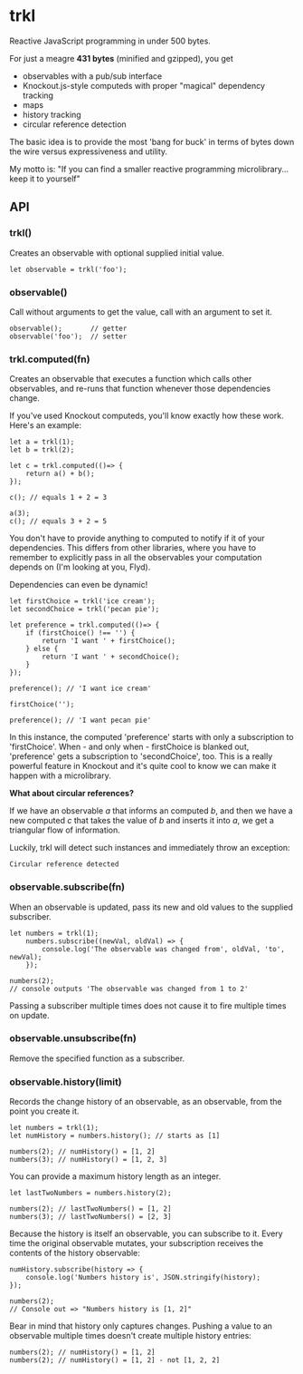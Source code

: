# trkl
Reactive JavaScript programming in under 500 bytes.

For just a meagre **431 bytes** (minified and gzipped), you get

- observables with a pub/sub interface
- Knockout.js-style computeds with proper "magical" dependency tracking
- maps
- history tracking
- circular reference detection

The basic idea is to provide the most 'bang for buck' in terms of bytes down the wire versus expressiveness and utility.

My motto is: "If you can find a smaller reactive programming microlibrary... keep it to yourself"

## API

### trkl()
Creates an observable with optional supplied initial value.

    let observable = trkl('foo');

### observable()

Call without arguments to get the value, call with an argument to set it.

    observable();       // getter
    observable('foo');  // setter

### trkl.computed(fn)

Creates an observable that executes a function which calls other observables, and re-runs that function whenever those dependencies change.

If you've used Knockout computeds, you'll know exactly how these work. Here's an example:

    let a = trkl(1);
    let b = trkl(2);

    let c = trkl.computed(()=> {
        return a() + b();
    });

    c(); // equals 1 + 2 = 3

    a(3);
    c(); // equals 3 + 2 = 5

You don't have to provide anything to computed to notify if it of your dependencies. This differs from other libraries, where you have to remember to explicitly pass in all the observables your computation depends on (I'm looking at you, Flyd).

Dependencies can even be dynamic!

    let firstChoice = trkl('ice cream');
    let secondChoice = trkl('pecan pie');

    let preference = trkl.computed(()=> {
        if (firstChoice() !== '') {
            return 'I want ' + firstChoice();
        } else {
            return 'I want ' + secondChoice();
        }
    });

    preference(); // 'I want ice cream'

    firstChoice('');

    preference(); // 'I want pecan pie'

In this instance, the computed 'preference' starts with only a subscription to 'firstChoice'. When - and only when - firstChoice is blanked out, 'preference' gets a subscription to 'secondChoice', too. This is a really powerful feature in Knockout and it's quite cool to know we can make it happen with a microlibrary.

**What about circular references?**

If we have an observable *a* that informs an computed *b*, and then we have a new computed *c* that takes the value of *b* and inserts it into *a*, we get a triangular flow of information.

Luckily, trkl will detect such instances and immediately throw an exception:

    Circular reference detected


### observable.subscribe(fn)

When an observable is updated, pass its new and old values to the supplied subscriber.

    let numbers = trkl(1);
        numbers.subscribe((newVal, oldVal) => {
            console.log('The observable was changed from', oldVal, 'to', newVal);
        });

    numbers(2);
    // console outputs 'The observable was changed from 1 to 2'

Passing a subscriber multiple times does not cause it to fire multiple times on update.

### observable.unsubscribe(fn)

Remove the specified function as a subscriber.

### observable.history(limit)

Records the change history of an observable, as an observable, from the point you create it.

    let numbers = trkl(1);
    let numHistory = numbers.history(); // starts as [1]
        
    numbers(2); // numHistory() = [1, 2]
    numbers(3); // numHistory() = [1, 2, 3]
    
You can provide a maximum history length as an integer.

    let lastTwoNumbers = numbers.history(2);
    
    numbers(2); // lastTwoNumbers() = [1, 2]
    numbers(3); // lastTwoNumbers() = [2, 3]
    
Because the history is itself an observable, you can subscribe to it. Every time the original observable mutates, your subscription receives the contents of the history observable:
    
    numHistory.subscribe(history => {
        console.log('Numbers history is', JSON.stringify(history);
    });
    
    numbers(2);
    // Console out => "Numbers history is [1, 2]"
    
Bear in mind that history only captures changes. Pushing a value to an observable multiple times doesn't create multiple history entries:

    numbers(2); // numHistory() = [1, 2]
    numbers(2); // numHistory() = [1, 2] - not [1, 2, 2]
    